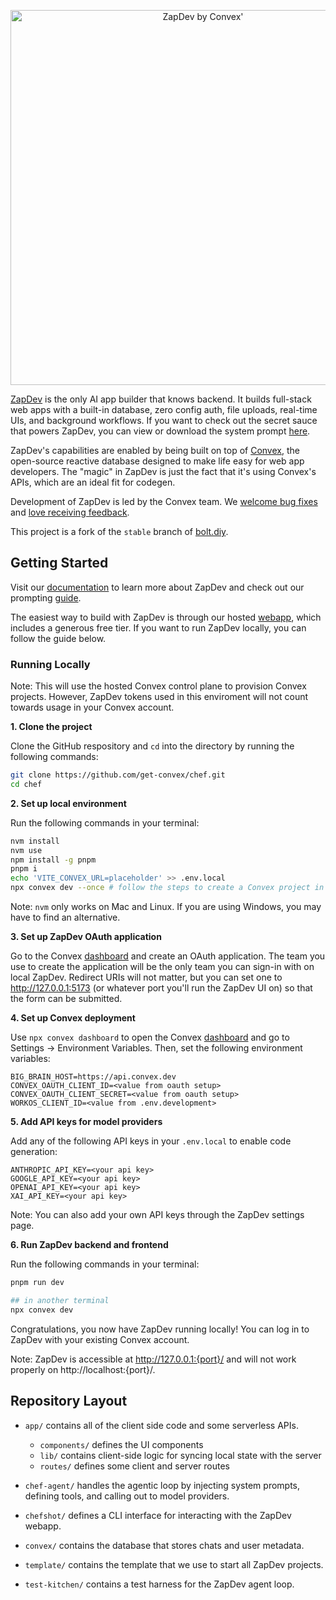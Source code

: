<p align="center">
  <picture>
    <source media="(prefers-color-scheme: dark)" srcset="https://chef.convex.dev/github-header-dark.svg">
    <img alt="ZapDev by Convex'" src="https://chef.convex.dev/github-header-light.svg" width="600">
  </picture>
</p>

[ZapDev](https://chef.convex.dev) is the only AI app builder that knows backend. It builds full-stack web apps with a built-in database, zero config auth, file uploads,
real-time UIs, and background workflows. If you want to check out the secret sauce that powers ZapDev, you can view or download the system prompt [here](https://github.com/get-convex/chef/releases/latest).

ZapDev's capabilities are enabled by being built on top of [Convex](https://convex.dev), the open-source reactive database designed to make life easy for web app developers. The "magic" in ZapDev is just the fact that it's using Convex's APIs, which are an ideal fit for codegen.

Development of ZapDev is led by the Convex team. We
[welcome bug fixes](./CONTRIBUTING.md) and
[love receiving feedback](https://discord.gg/convex).

This project is a fork of the `stable` branch of [bolt.diy](https://github.com/stackblitz-labs/bolt.diy).

## Getting Started

Visit our [documentation](https://docs.convex.dev/chef) to learn more about ZapDev and check out our prompting [guide](https://stack.convex.dev/chef-cookbook-tips-working-with-ai-app-builders).

The easiest way to build with ZapDev is through our hosted [webapp](https://chef.convex.dev), which includes a generous free tier. If you want to
run ZapDev locally, you can follow the guide below.

### Running Locally

Note: This will use the hosted Convex control plane to provision Convex projects. However, ZapDev tokens used in this enviroment will not count towards usage in your Convex account.

**1. Clone the project**

Clone the GitHub respository and `cd` into the directory by running the following commands:

```bash
git clone https://github.com/get-convex/chef.git
cd chef
```

**2. Set up local environment**

Run the following commands in your terminal:

```bash
nvm install
nvm use
npm install -g pnpm
pnpm i
echo 'VITE_CONVEX_URL=placeholder' >> .env.local
npx convex dev --once # follow the steps to create a Convex project in your team
```

Note: `nvm` only works on Mac and Linux. If you are using Windows, you may have to find an alternative.

**3. Set up ZapDev OAuth application**

Go to the Convex [dashboard](https://dashboard.convex.dev/team/settings/applications/oauth-apps) and create an OAuth application. The team you use to create the application will be the only team you can sign-in with on local ZapDev. Redirect URIs will not matter, but you can set one to http://127.0.0.1:5173 (or whatever port you'll run the ZapDev UI on) so that the form can be submitted.

**4. Set up Convex deployment**

Use `npx convex dashboard` to open the Convex [dashboard](https://dashboard.convex.dev) and go to Settings → Environment Variables. Then, set the following environment variables:

```env
BIG_BRAIN_HOST=https://api.convex.dev
CONVEX_OAUTH_CLIENT_ID=<value from oauth setup>
CONVEX_OAUTH_CLIENT_SECRET=<value from oauth setup>
WORKOS_CLIENT_ID=<value from .env.development>
```

**5. Add API keys for model providers**

Add any of the following API keys in your `.env.local` to enable code generation:

```env
ANTHROPIC_API_KEY=<your api key>
GOOGLE_API_KEY=<your api key>
OPENAI_API_KEY=<your api key>
XAI_API_KEY=<your api key>
```

Note: You can also add your own API keys through the ZapDev settings page.

**6. Run ZapDev backend and frontend**

Run the following commands in your terminal:

```bash
pnpm run dev

## in another terminal
npx convex dev
```

Congratulations, you now have ZapDev running locally! You can log in to ZapDev with your existing Convex account.

Note: ZapDev is accessible at http://127.0.0.1:{port}/ and will not work properly on http://localhost:{port}/.

## Repository Layout

- `app/` contains all of the client side code and some serverless APIs.

  - `components/` defines the UI components
  - `lib/` contains client-side logic for syncing local state with the server
  - `routes/` defines some client and server routes

- `chef-agent/` handles the agentic loop by injecting system prompts, defining tools, and calling out to model providers.

- `chefshot/` defines a CLI interface for interacting with the ZapDev webapp.

- `convex/` contains the database that stores chats and user metadata.

- `template/` contains the template that we use to start all ZapDev projects.

- `test-kitchen/` contains a test harness for the ZapDev agent loop.
